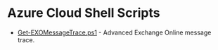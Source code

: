 # Azure Cloud Shell Scripts

* [Get-EXOMessageTrace.ps1](Get-EXOMessageTrace.ps1) - Advanced Exchange Online message trace.
